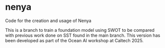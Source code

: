 # nenya
Code for the creation and usage of Nenya

This is a branch to train a foundation model using SWOT to be compared with previous work done on SST found in the main branch. This version has been developed as part of the Ocean AI workshop at Caltech 2025.

